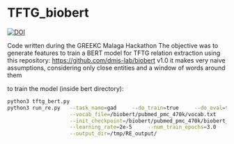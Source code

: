 # TFTG_biobert


[![DOI](https://zenodo.org/badge/181020529.svg)](https://zenodo.org/badge/latestdoi/181020529)



Code written during the GREEKC Malaga Hackathon
The objective was to generate features to train a BERT model for TFTG relation extraction
using this repository: https://github.com/dmis-lab/biobert v1.0
it makes very naive assumptions, considering only close entities and a window of words around them

to train the model (inside bert directory):
```bash
python3 tftg_bert.py
python3 run_re.py   --task_name=gad     --do_train=true     --do_eval=true     --do_predict=true \
                    --vocab_file=/biobert/pubmed_pmc_470k/vocab.txt     --bert_config_file=/biobert/pubmed_pmc_470k/bert_config.json \
                    --init_checkpoint=/biobert/pubmed_pmc_470k/biobert_model.ckpt     --max_seq_length=128     --train_batch_size=10 \
                    --learning_rate=2e-5     --num_train_epochs=3.0     --do_lower_case=false     --data_dir=TFTG_gad/ \
                    --output_dir=/tmp/RE_output/
```
